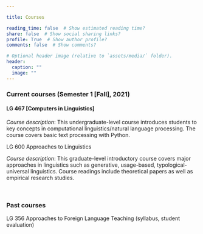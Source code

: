 ```yaml
---

title: Courses

reading_time: false  # Show estimated reading time?
share: false  # Show social sharing links?
profile: True  # Show author profile?
comments: false  # Show comments?

# Optional header image (relative to `assets/media/` folder).
header:
  caption: ""
  image: ""
---
```



### Current courses (Semester 1 [Fall], 2021)

#### LG 467 [Computers in Linguistics]

*Course description*: This undergraduate-level course introduces students to key concepts in computational linguistics/natural language processing. The course covers basic text processing with Python. 

LG 600 Approaches to Linguistics

*Course description*: This graduate-level introductory course covers major approaches in linguistics such as generative, usage-based, typological-universal linguistics. Course readings include theoretical papers as well as empirical research studies.


&nbsp;


### Past courses 

LG 356 Approaches to Foreign Language Teaching (syllabus, student evaluation)
